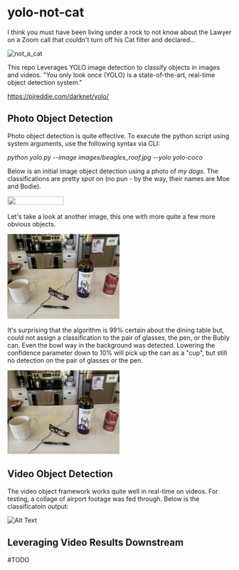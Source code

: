 # yolo-not-cat

I think you must have been living under a rock to not know about the Lawyer on a Zoom call that couldn't turn off his Cat filter and declared...

![not_a_cat](https://user-images.githubusercontent.com/20958260/119413718-70a19800-bcab-11eb-983d-5241ff63674a.jpeg)

This repo Leverages YOLO image detection to classify objects in images and videos. "You only look once (YOLO) is a state-of-the-art, real-time object detection system."

https://pjreddie.com/darknet/yolo/

## Photo Object Detection

Photo object detection is quite effective. To execute the python script using system arguments, use the following syntax via CLI:

*python yolo.py --image images/beagles_roof.jpg --yolo yolo-coco*

Below is an initial image object detection using a photo of *my dogs*. The classifications are pretty *spot* on (no pun - by the way, their names are Moe and Bodie).

<img src="https://github.com/datavizhokie/yolo-not-cat/blob/main/beagles_roof_class_result.png" width=50% height=50%>

Let's take a look at another image, this one with more quite a few more obvious objects.

<img src="https://github.com/datavizhokie/yolo-not-cat/blob/main/counter_objects_class_result.png" width=50% height=50%>

It's surprising that the algorithm is 99% certain about the dining table but, could not assign a classification to the pair of glasses, the pen, or the Bubly can. Even the bowl way in the background was detected. Lowering the confidence parameter down to 10% will pick up the can as a "cup", but still no detection on the pair of glasses or the pen.

<img src="https://github.com/datavizhokie/yolo-not-cat/blob/main/counter_objects_class_results_lwr_conf.png" width=50% height=50%>

## Video Object Detection

The video object framework works quite well in real-time on videos. For testing, a collage of airport footage was fed through. Below is the classificatoin output:

![Alt Text](https://github.com/datavizhokie/yolo-not-cat/blob/main/airport.gif)

## Leveraging Video Results Downstream

#TODO
